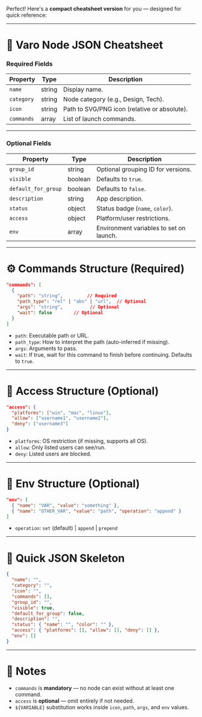 Perfect! Here's a **compact cheatsheet version** for you — designed for quick reference:

---

# 📄 Varo Node JSON Cheatsheet

### Required Fields
| Property          | Type       | Description |
|-------------------|------------|-------------|
| `name`            | string     | Display name. |
| `category`        | string     | Node category (e.g., Design, Tech). |
| `icon`            | string     | Path to SVG/PNG icon (relative or absolute). |
| `commands`        | array      | List of launch commands. |

---

### Optional Fields
| Property          | Type         | Description |
|-------------------|--------------|-------------|
| `group_id`         | string       | Optional grouping ID for versions. |
| `visible`         | boolean      | Defaults to `true`. |
| `default_for_group` | boolean      | Defaults to `false`. |
| `description`     | string       | App description. |
| `status`          | object       | Status badge (`name`, `color`). |
| `access`          | object       | Platform/user restrictions. |
| `env`             | array        | Environment variables to set on launch. |

---

# ⚙️ Commands Structure (Required)

```json
"commands": [
  {
    "path": "string",         // Required
    "path_type": "rel" | "abs" | "url",  // Optional
    "args": "string",          // Optional
    "wait": false        // Optional
  }
]
```

- `path`: Executable path or URL.
- `path_type`: How to interpret the path (auto-inferred if missing).
- `args`: Arguments to pass.
- `wait`: If true, wait for this command to finish before continuing. Defaults to `true`.

---

# 🔐 Access Structure (Optional)

```json
"access": {
  "platforms": ["win", "mac", "linux"],
  "allow": ["username1", "username2"],
  "deny": ["username3"]
}
```

- `platforms`: OS restriction (if missing, supports all OS).
- `allow`: Only listed users can see/run.
- `deny`: Listed users are blocked.

---

# 🌱 Env Structure (Optional)

```json
"env": [
  { "name": "VAR", "value": "something" },
  { "name": "OTHER_VAR", "value": "path", "operation": "append" }
]
```

- `operation`: `set` (default) | `append` | `prepend`

---

# 🧩 Quick JSON Skeleton

```json
{
  "name": "",
  "category": "",
  "icon": "",
  "commands": [],
  "group_id": "",
  "visible": true,
  "default_for_group": false,
  "description": "",
  "status": { "name": "", "color": "" },
  "access": { "platforms": [], "allow": [], "deny": [] },
  "env": []
}
```

---

# 📌 Notes

- `commands` is **mandatory** — no node can exist without at least one command.
- `access` is **optional** — omit entirely if not needed.
- `${VARIABLE}` substitution works inside `icon`, `path`, `args`, and `env` values.